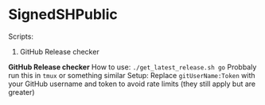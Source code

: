 # SignedSHPublic

Scripts:

 1. GitHub Release checker


**GitHub Release checker**
How to use: `./get_latest_release.sh go`
Probbaly run this in `tmux` or something similar 
Setup:
Replace `gitUserName:Token` with your GitHub username and token to avoid rate limits (they still apply but are greater)
